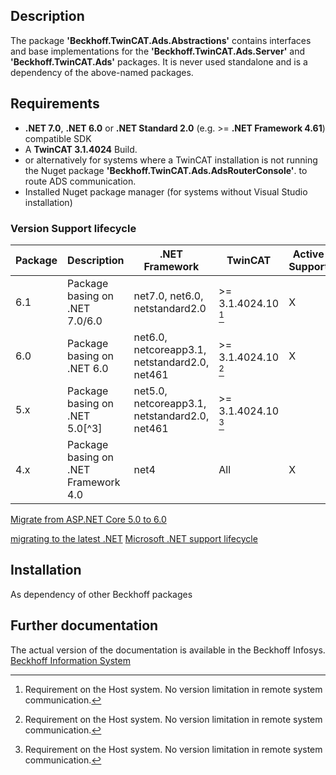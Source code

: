 ﻿## Description

The package **'Beckhoff.TwinCAT.Ads.Abstractions'** contains interfaces and base implementations for the **'Beckhoff.TwinCAT.Ads.Server'** and
**'Beckhoff.TwinCAT.Ads'** packages. It is never used standalone and is a dependency of the above-named packages.

## Requirements

- **.NET 7.0**, **.NET 6.0** or **.NET Standard 2.0** (e.g. >= **.NET Framework 4.61**) compatible SDK
- A **TwinCAT 3.1.4024** Build.
- or alternatively for systems where a TwinCAT installation is not running the Nuget package **'Beckhoff.TwinCAT.Ads.AdsRouterConsole'**.
to route ADS communication.
- Installed Nuget package manager (for systems without Visual Studio installation)

### Version Support lifecycle

| Package | Description | .NET Framework | TwinCAT | Active Support |
|---------|-------------|----------------|---------|-----------------
6.1 | Package basing on .NET 7.0/6.0 | net7.0, net6.0, netstandard2.0 | >= 3.1.4024.10 [^1] | X |
6.0 | Package basing on .NET 6.0 | net6.0, netcoreapp3.1, netstandard2.0, net461 | >= 3.1.4024.10 [^1] | X |
5.x | Package basing on .NET 5.0[^3] | net5.0, netcoreapp3.1, netstandard2.0, net461 | >= 3.1.4024.10 [^1] | |
4.x | Package basing on .NET Framework 4.0 | net4 | All | X |

[^1]: Requirement on the Host system. No version limitation in remote system communication.

[^2]: Microsoft support for .NET5 ends with May 8, 2022. Therefore it is recommended to update **Beckhoff.TwinCAT** packages from Version 5 to Version 6.

[Migrate from ASP.NET Core 5.0 to 6.0](https://docs.microsoft.com/en-us/aspnet/core/migration/50-to-60?view=aspnetcore-6.0&tabs=visual-studio)

[migrating to the latest .NET](https://docs.microsoft.com/en-us/dotnet/architecture/modernize-desktop/example-migration)
[Microsoft .NET support lifecycle](https://dotnet.microsoft.com/en-us/platform/support/policy/dotnet-core)

## Installation

As dependency of other Beckhoff packages

## Further documentation

The actual version of the documentation is available in the Beckhoff Infosys.
[Beckhoff Information System](https://infosys.beckhoff.com/index.php?content=../content/1033/tc3_ads.net/index.html&id=207622008965200265)